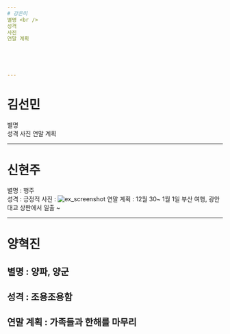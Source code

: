 ```yaml
---
# 강은미
별명 <br />
성격
사진
연말 계획





---
```

# 김선민
별명 <br />
성격
사진
연말 계획



---
# 신현주
별명 : 행주 <br /> 
성격 : 긍정적
사진 : ![ex_screenshot](./img/screenshot.png)
연말 계획 : 12월 30~ 1월 1일 부산 여행, 광안대교 상판에서 일출 ~


---
# 양혁진


## 별명 : 양파, 양군 <br />
## 성격 : 조용조용함 <br />
## 연말 계획 : 가족들과 한해를 마무리
